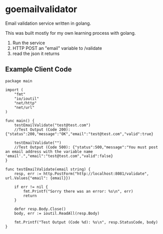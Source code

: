 # goemailvalidator

Email validation service written in golang.

This was built mostly for my own learning process with golang.

1. Run the service
2. HTTP POST an "email" variable to /validate
3. read the json it returns

## Example Client Code

    package main

    import (
        "fmt"
        "io/ioutil"
        "net/http"
        "net/url"
    )

    func main() {
        testEmailValidate("test@test.com")
        //Test Output (Code 200): {"status":200,"message":"OK","email":"test@test.com","valid":true}

        testEmailValidate("")
        //Test Output (Code 500): {"status":500,"message":"You must post an email address with the variable name 'email'.","email":"test@test.com","valid":false}
    }

    func testEmailValidate(email string) {
        resp, err := http.PostForm("http://localhost:8081/validate", url.Values{"email": {email}})

        if err != nil {
            fmt.Printf("Sorry there was an error: %s\n", err)
            return
        }

        defer resp.Body.Close()
        body, err := ioutil.ReadAll(resp.Body)

        fmt.Printf("Test Output (Code %d): %s\n", resp.StatusCode, body)
    }




